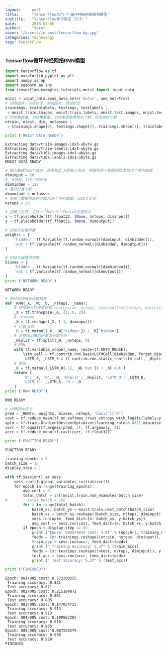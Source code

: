 ```yaml
---
layout:     post
title:      "TensorFlow入门-7-循环神经网络架构模型"
subtitle:   "TensorFlow学习笔记（7/7）"
date:       2018-01-05
author:     "Zero"
cover: "/assets/in-post/tensorflow-bg.jpg"
categories: technology
tags: TensorFlow
---
```


### Tensorflow循环神经网络RNN模型


```python
import tensorflow as tf
import matplotlib.pyplot as plt
import numpy as np
import seaborn as sns
from tensorflow.examples.tutorials.mnist import input_data

mnist = input_data.read_data_sets('data/', one_hot=True)
# 训练图片，训练标签，测试图片，测试标签
trainimgs, trainlabels, testimgs, testlabels \
 = mnist.train.images, mnist.train.labels, mnist.test.images, mnist.test.labels
# 训练集数量，测试集数量，训练集图像像素点个数，标签类别个数
ntrain, ntest, dim, nclasses \
 = trainimgs.shape[0], testimgs.shape[0], trainimgs.shape[1], trainlabels.shape[1]

print ('MNIST DATA READY')
```

    Extracting data/train-images-idx3-ubyte.gz
    Extracting data/train-labels-idx1-ubyte.gz
    Extracting data/t10k-images-idx3-ubyte.gz
    Extracting data/t10k-labels-idx1-ubyte.gz
    MNIST DATA READY



```python
# 输入数据为28*28的，这里指定_X层输入为28，需要将单个数据预处理为28个序列数据
diminput = 28
# _H隐层，128个神经元
dimhidden = 128
# 最终分类个数
dimoutput = nclasses
# 将单个数据预处理分成为28个序列数据，分28步走完
nsteps = 28

# 创建占位符，之后一个batch一个batch往里传入
x = tf.placeholder(tf.float32, [None, nsteps, diminput])
y = tf.placeholder(tf.float32, [None, dimoutput])

# 初始化权重参数
weights = {
    'hidden': tf.Variable(tf.random_normal([diminput, dimhidden])),
    'out': tf.Variable(tf.random_normal([dimhidden, dimoutput]))
}

# 初始化偏置项参数
biases = {
    'hidden': tf.Variable(tf.random_normal([dimhidden])),
    'out': tf.Variable(tf.random_normal([dimoutput]))
}
print ('NETWORK READY')
```

    NETWORK READY



```python
# 神经网络框架函数搭建
def _RNN(_X, _W, _b, _nsteps, _name):
    # 转换输入的维度位置:[batchsize, nsteps, diminput]==>[nsteps, batchsize, diminput]
    _X = tf.transpose(_X, [1, 0, 2])
    # reshape
    _X = tf.reshape(_X, [-1, diminput])
    # 计算_H层
    _H = tf.matmul(_X, _W['hidden']) + _b['hidden']
    # 将整体运算的结果切分成序列
    _Hsplit = tf.split(_H, _nsteps, 0)
    # RNN
    with tf.variable_scope(_name, reuse=tf.AUTO_REUSE):
        lstm_cell = tf.contrib.rnn.BasicLSTMCell(dimhidden, forget_bias=1.0)
        _LSTM_0, _LSTM_S = tf.contrib.rnn.static_rnn(lstm_cell, _Hsplit, dtype=tf.float32)
    # 输出
    _O = tf.matmul(_LSTM_0[-1], _W['out']) + _b['out']
    return {
        'X': _X, 'H': _H, 'Hsplit': _Hsplit, 'LSTM_O': _LSTM_0,
        'LSTM_S': _LSTM_S, 'O': _O
    }
print ('RNN READY')
```

    RNN READY



```python
# 计算图op定义
pred = _RNN(x, weights, biases, nsteps, 'basic')['O']
cost = tf.reduce_mean(tf.nn.softmax_cross_entropy_with_logits(labels=y, logits=pred))
optm = tf.train.GradientDescentOptimizer(learning_rate=0.001).minimize(cost)
corr = tf.equal(tf.argmax(pred, 1), tf.argmax(y, 1))
accr = tf.reduce_mean(tf.cast(corr, tf.float32))

print ('FUNCTION READY')
```

    FUNCTION READY



```python
training_epochs = 5
batch_size = 16
display_step = 1

with tf.Session() as sess:
    sess.run(tf.global_variables_initializer())
    for epoch in range(training_epochs):
        avg_cost = 0.
        total_batch = int(mnist.train.num_examples/batch_size)
#         total_batch = 100
        for i in range(total_batch):
            batch_xs, batch_ys = mnist.train.next_batch(batch_size)
            batch_xs = batch_xs.reshape((batch_size, nsteps, diminput))
            sess.run(optm, feed_dict={x: batch_xs, y:batch_ys})
            avg_cost += sess.run(cost, feed_dict={x: batch_xs, y:batch_ys})/total_batch
        if epoch % display_step == 0:
            print ("Epoch: %03d/%03d cost: %.9f" % (epoch+1, training_epochs, avg_cost))
            feeds = {x: trainimgs.reshape((ntrain, nsteps, diminput)), y: trainlabels}
            train_acc = sess.run(accr, feed_dict=feeds)
            print (" Training accuracy: %.3f" % (train_acc))
            feeds = {x: testimgs.reshape((ntest, nsteps, diminput)), y: testlabels}
            test_acc = sess.run(accr, feed_dict=feeds)
            print (" Test accuracy: %.3f" % (test_acc))

print ("FINISHED")
```

    Epoch: 001/005 cost: 0.573300335
     Training accuracy: 0.821
     Test accuracy: 0.821
    Epoch: 002/005 cost: 0.215184872
     Training accuracy: 0.881
     Test accuracy: 0.885
    Epoch: 003/005 cost: 0.147054715
     Training accuracy: 0.913
     Test accuracy: 0.913
    Epoch: 004/005 cost: 0.109967285
     Training accuracy: 0.910
     Test accuracy: 0.905
    Epoch: 005/005 cost: 0.087234279
     Training accuracy: 0.930
     Test accuracy: 0.929
    FINISHED

